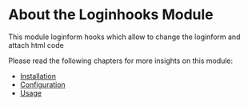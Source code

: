 # About the Loginhooks Module <a id="loginhooks-module-about"></a>

This module loginform hooks which allow to change the loginform and attach html code

Please read the following chapters for more insights on this module:

* [Installation](02-Installation.md#module-loginhooks-installation)
* [Configuration](03-Configuration.md#module-loginhooks-configuration)
* [Usage](04-Usage.md#module-loginhooks-usage)
